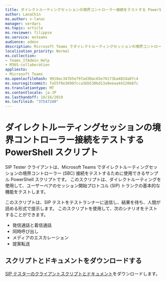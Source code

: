 ```yaml
---
title: ダイレクトルーティングセッションの境界コントローラー接続をテストする PowerShell スクリプト
author: LanaChin
ms.author: v-lanac
manager: serdars
ms.topic: article
ms.reviewer: filippse
ms.service: msteams
audience: admin
description: Microsoft Teams でダイレクトルーティングセッションの境界コントローラー接続をテストするには、この PowerShell スクリプトサンプルを使用します。
localization_priority: Normal
ms.collection:
- Teams_ITAdmin_Help
- M365-collaboration
appliesto:
- Microsoft Teams
ms.openlocfilehash: 9910ac347b5e797ad30ac65e76173ba4024a87c4
ms.sourcegitcommit: fa55f9e3690fcca36b530bd13a9eeaa44120b87c
ms.translationtype: MT
ms.contentlocale: ja-JP
ms.lasthandoff: 10/16/2019
ms.locfileid: "37547240"
---
```

# <a name="powershell-script-to-test-direct-routing-session-border-controller-connections"></a>ダイレクトルーティングセッションの境界コントローラー接続をテストする PowerShell スクリプト

SIP Tester クライアントは、Microsoft Teams でダイレクトルーティングセッションの境界コントローラー (SBC) 接続をテストするために使用できるサンプル PowerShell スクリプトです。 このスクリプトは、ダイレクトルーティングを使用して、ユーザーペアのセッション開始プロトコル (SIP) トランクの基本的な機能をテストします。

このスクリプトは、SIP テストをテストランナーに送信し、結果を待ち、人間が読める形式で提示します。 このスクリプトを使用して、次のシナリオをテストすることができます。

- 発信通話と着信通話
- 同時呼び出し
- メディアのエスカレーション
- 提案転送

## <a name="download-the-script-and-documentation"></a>スクリプトとドキュメントをダウンロードする

[SIP テスターのクライアントスクリプトとドキュメント](https://github.com/MicrosoftDocs/OfficeDocs-SkypeForBusiness/blob/live/Teams/downloads/sip-tester-client/siptesterclient.zip?raw=true)をダウンロードします。